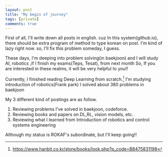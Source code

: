 ```yaml
---
layout: post
title: "My begin of journey"
tags: [private]
comments: true
---
```


First of all, I'll write down all posts in english. cuz In this system(github.io), there should be extra program of method to type korean on post.
I'm kind of lazy right now. so, I'll fix this problem someday, I guess.

These days, I'm deeping into problem solving(in baekjoon) and I will study AI, robotics ,if I finish my exams(Teps, Tesat), from next month 
So, If you are interested in these realms, it will be very helpful to you!!

Currently, I finished reading Deep Learning from scratch.[^1] 
           I'm studying introduction of robotics(Frank park)
           I solved about 380 problems in baekjoon

My 3 different kind of postings are as follow.
1. Reviewing problems I've solved in baekjoon, codeforce.
2. Reviewing books and papers on DL,RL, vision models, etc. 
3. Reviewing what I learned from Introduction of robotics and control systems engineering

Although my status is ROKAF's subordinate, but I'll keep going!!       

[^1]: <https://www.hanbit.co.kr/store/books/look.php?p_code=B8475831198>



